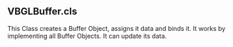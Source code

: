 ## VBGLBuffer.cls
This Class creates a Buffer Object, assigns it data and binds it.
It works by implementing all Buffer Objects.
It can update its data.
